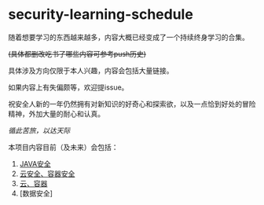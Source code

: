# security-learning-schedule


随着想要学习的东西越来越多，内容大概已经变成了一个持续终身学习的合集。

~~(具体都删改吃书了哪些内容可参考push历史)~~

具体涉及方向仅限于本人兴趣，内容会包括大量链接。



如果内容上有失偏颇等，欢迎提issue。



祝安全人新的一年仍然拥有对新知识的好奇心和探索欲，以及一点恰到好处的冒险精神，外加大量的耐心和认真。



*循此苦旅，以达天际*

本项目内容目前（及未来）会包括：

1. [JAVA安全](JAVA安全/JAVA安全.md)
2. [云安全、容器安全](云安全-容器安全/云安全-容器安全.md)
3. [云、容器](云-容器-相关知识/云-容器.md)
4. [数据安全]
